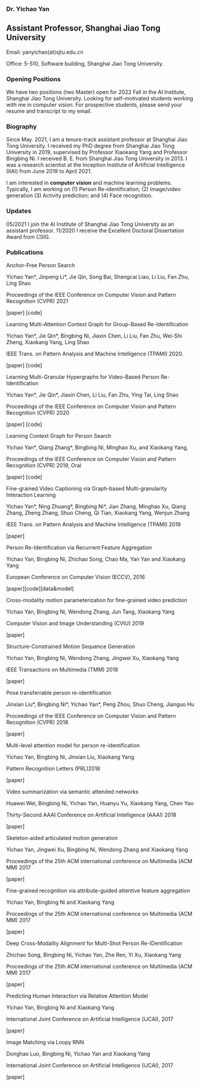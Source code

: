 ### Dr. Yichao Yan

## Assistant Professor, Shanghai Jiao Tong University

Email: yanyichao(at)sjtu.edu.cn

Office: 5-510, Software building, Shanghai Jiao Tong University.

### Opening Positions
We have two positions (two Master) open for 2022 Fall in the AI Institute, Shanghai Jiao Tong University. Looking for self-motivated students working with me in computer vision. For prospective students, please send your resume and transcript to my email.

### Biography

Since May. 2021, I am a tenure-track assistant professor at Shanghai Jiao Tong University. I received my PhD degree from Shanghai Jiao Tong University in 2019, supervised by Professor Xiaokang Yang and Professor Bingbing Ni. I received B. E. from Shanghai Jiao Tong University in 2013. I was a research scientist at the Inception Institute of Artificial Intelligence (IIAI) from June 2019 to April 2021.

I am interested in **computer vision** and machine learning problems. Typically, I am working on (1) Person Re-identification;  (2) Image/video generation (3) Activity prediction; and (4) Face recognition.

### Updates

05/2021  I join the AI Institute of Shanghai Jiao Tong University as an assistant professor.
11/2020  I receive the Excellent Doctoral Dissertation Award from CSIG.



### Publications
Anchor-Free Person Search

Yichao Yan*, Jinpeng Li*, Jie Qin, Song Bai, Shengcai Liao, Li Liu, Fan Zhu, Ling Shao

 Proceedings of the IEEE Conference on Computer Vision and Pattern Recognition (CVPR) 2021

[paper]  [code]



Learning Multi-Attention Context Graph for Group-Based Re-Identification

Yichao Yan*, Jie Qin*, Bingbing Ni, Jiaxin Chen, Li Liu, Fan Zhu, Wei-Shi Zheng, Xiaokang Yang, Ling Shao

IEEE Trans. on Pattern Analysis and Machine Intelligence (TPAMI) 2020. 

[paper]  [code]



Learning Multi-Granular Hypergraphs for Video-Based Person Re-Identification

Yichao Yan*, Jie Qin*, Jiaxin Chen, Li Liu, Fan Zhu, Ying Tai, Ling Shao

 Proceedings of the IEEE Conference on Computer Vision and Pattern Recognition (CVPR) 2020

[paper]  [code]



Learning Context Graph for Person Search

Yichao Yan*, Qiang Zhang*, Bingbing Ni, Minghao Xu, and Xiaokang Yang, 

Proceedings of the IEEE Conference on Computer Vision and Pattern Recognition (CVPR) 2019, Oral

[paper]  [code]



Fine-grained Video Captioning via Graph-based Multi-granularity Interaction Learning

Yichao Yan*, Ning Zhuang*, Bingbing Ni*, Jian Zhang, Minghao Xu, Qiang Zhang, Zheng Zhang, Shuo Cheng, Qi Tian, Xiaokang Yang, Wenjun Zhang

IEEE Trans. on Pattern Analysis and Machine Intelligence (TPAMI) 2019

[paper] 



Person Re-Identification via Recurrent Feature Aggregation

Yichao Yan, Bingbing Ni, Zhichao Song, Chao Ma, Yan Yan and Xiaokang Yang 

European Conference on Computer Vision (ECCV), 2016

[paper][code][data&model]



Cross-modality motion parameterization for fine-grained video prediction

Yichao Yan, Bingbing Ni, Wendong Zhang, Jun Tang, Xiaokang Yang

Computer Vision and Image Understanding (CVIU) 2019

[paper] 



Structure-Constrained Motion Sequence Generation

Yichao Yan, Bingbing Ni, Wendong Zhang, Jingwei Xu, Xiaokang Yang

IEEE Transactions on Multimedia (TMM) 2018

[paper] 



Pose transferrable person re-identification 

Jinxian Liu*, Bingbing Ni*, Yichao Yan*, Peng Zhou, Shuo Cheng, Jianguo Hu

Proceedings of the IEEE Conference on Computer Vision and Pattern Recognition (CVPR) 2018

[paper]



Multi-level attention model for person re-identification

Yichao Yan, Bingbing Ni, Jinxian Liu, Xiaokang Yang

Pattern Recognition Letters (PRL)2018

[paper]



Video summarization via semantic attended networks

Huawei Wei, Bingbing Ni, Yichao Yan, Huanyu Yu, Xiaokang Yang, Chen Yao

Thirty-Second AAAI Conference on Artificial Intelligence  (AAAI) 2018

[paper]



Skeleton-aided articulated motion generation

Yichao Yan, Jingwei Xu, Bingbing Ni, Wendong Zhang and Xiaokang Yang

Proceedings of the 25th ACM international conference on Multimedia (ACM MM) 2017

[paper]



Fine-grained recognition via attribute-guided attentive feature aggregation

Yichao Yan, Bingbing Ni and Xiaokang Yang

Proceedings of the 25th ACM international conference on Multimedia (ACM MM) 2017

[paper]



Deep Cross-Modality Alignment for Multi-Shot Person Re-IDentification

Zhichao Song, Bingbing Ni, Yichao Yan, Zhe Ren, Yi Xu, Xiaokang Yang

Proceedings of the 25th ACM international conference on Multimedia (ACM MM) 2017

[paper]



Predicting Human Interaction via Relative Attention Model

Yichao Yan, Bingbing Ni and Xiaokang Yang

International Joint Conference on Artificial Intelligence (IJCAI), 2017

[paper]



Image Matching via Loopy RNN

Donghao Luo, Bingbing Ni, Yichao Yan and Xiaokang Yang

International Joint Conference on Artificial Intelligence (IJCAI), 2017

[paper]


